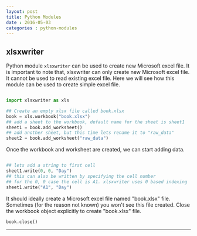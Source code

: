 ```yaml
---
layout: post
title: Python Modules
date : 2016-05-03
categories : python-modules
---
```


## xlsxwriter

Python module `xlsxwriter` can be used to create new Microsoft 
excel file. It is important to note that, xlsxwriter can only 
create new Microsoft excel file. It cannot be used to read 
existing excel file. Here we will see how this module can be 
used to create simple excel file.

```python

import xlsxwriter as xls

## Create an empty xlsx file called book.xlsx
book = xls.workbook("book.xlsx")
## add a sheet to the workbook, default name for the sheet is sheet1
sheet1 = book.add_worksheet()
## add another sheet, but this time lets rename it to "raw_data" 
sheet2 = book.add_worksheet("raw_data")
```

Once the workbook and worksheet are created, we can start adding data.

```python

## lets add a string to first cell
sheet1.write(0, 0, "Day")
## this can also be written by specifying the cell number
## for the 0, 0 case the cell is A1. xlsxwriter uses 0 based indexing
sheet1.write("A1", "Day")
```

It should ideally create a Microsoft excel file named "book.xlsx" file. 
Sometimes (for the reason not known) you won't see this file created. 
Close the workbook object explicitly to create "book.xlsx" file.

```python
book.close()
```


---